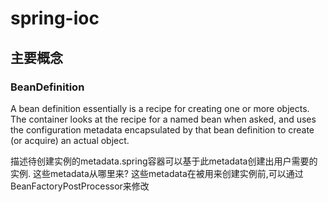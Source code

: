 # spring-ioc


## 主要概念

### BeanDefinition

A bean definition essentially is a recipe for creating one or more objects. 
The container looks at the recipe for a named bean when asked, and uses the configuration metadata encapsulated by that bean definition to create (or acquire) an actual object.

描述待创建实例的metadata.spring容器可以基于此metadata创建出用户需要的实例.
这些metadata从哪里来?
这些metadata在被用来创建实例前,可以通过BeanFactoryPostProcessor来修改